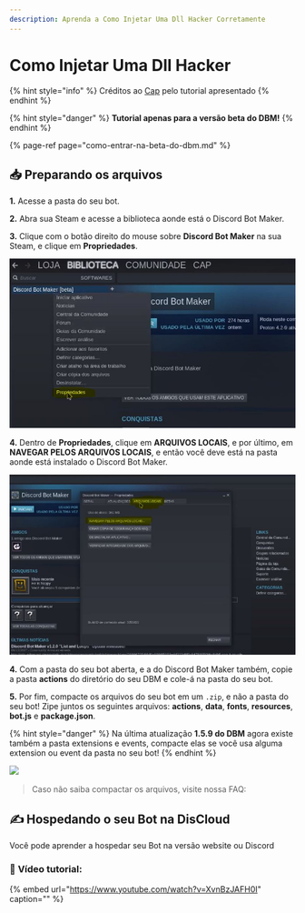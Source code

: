 ```yaml
---
description: Aprenda a Como Injetar Uma Dll Hacker Corretamente
---
```


# Como Injetar Uma Dll Hacker

{% hint style="info" %}
Créditos ao [Cap](https://discordapp.com/users/293860296542388234) pelo tutorial apresentado
{% endhint %}

{% hint style="danger" %}
**Tutorial apenas para a versão beta do DBM!**
{% endhint %}

{% page-ref page="como-entrar-na-beta-do-dbm.md" %}

## 📥 Preparando os arquivos

**1.** Acesse a pasta do seu bot.

**2.** Abra sua Steam e acesse a biblioteca aonde está o Discord Bot Maker.

**3.** Clique com o botão direito do mouse sobre **Discord Bot Maker** na sua Steam, e clique em **Propriedades**.

![Clique em Propriedades](../../../../.gitbook/assets/1.JPG)

**4.** Dentro de **Propriedades**, clique em **ARQUIVOS LOCAIS**, e por último, em **NAVEGAR PELOS ARQUIVOS LOCAIS**, e então você deve está na pasta aonde está instalado o Discord Bot Maker.

![Clique em ARQUIVOS LOCAIS, por &#xFA;ltimo, NAVEGAR PELOS ARQUIVOS LOCAIS](../../../../.gitbook/assets/2.JPG)

**4.** Com a pasta do seu bot aberta, e a do Discord Bot Maker também, copie a pasta **actions** do diretório do seu DBM e cole-á na pasta do seu bot.

**5.** Por fim, compacte os arquivos do seu bot em um `.zip`, e não a pasta do seu bot! Zipe juntos os seguintes arquivos: **actions**, **data**, **fonts**, **resources**, **bot.js** e **package.json**.

{% hint style="danger" %}
Na última atualização **1.5.9 do DBM** agora existe também a pasta extensions e events, compacte elas se você usa alguma extension ou event da pasta no seu bot!
{% endhint %}

![](../../../../.gitbook/assets/image-42.png)

> Caso não saiba compactar os arquivos, visite nossa FAQ:

## ✍ Hospedando o seu Bot na DisCloud

Você pode aprender a hospedar seu Bot na versão website ou Discord

### 🎥 **Vídeo tutorial**:

{% embed url="https://www.youtube.com/watch?v=XvnBzJAFH0I" caption="" %}

